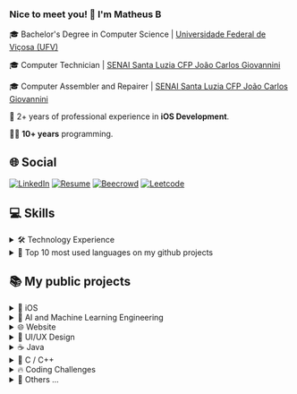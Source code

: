### Nice to meet you! 👋 I'm Matheus <img src="https://raw.githubusercontent.com/hjnilsson/country-flags/master/svg/br.svg" width="16" alt="Brazil flag" />
🎓 Bachelor's Degree in Computer Science | [Universidade Federal de Viçosa (UFV)](https://www.ufv.br/)

🎓 Computer Technician | [SENAI Santa Luzia CFP João Carlos Giovannini](https://www.fiemg.com.br/escolas/senai-santa-luzia-cfp-joao-carlos-giovannini/)

🎓 Computer Assembler and Repairer | [SENAI Santa Luzia CFP João Carlos Giovannini](https://www.fiemg.com.br/escolas/senai-santa-luzia-cfp-joao-carlos-giovannini/)

💼 2+ years of professional experience in <b>iOS Development</b>.

👨‍💻 <b>10+ years</b> programming.

## 🌐 Social
[![LinkedIn](https://img.shields.io/badge/LinkedIn-20232A?style=for-the-badge&logo=linkedin&logoColor=white)](https://www.linkedin.com/in/mtsfreitas/)
[![Resume](https://img.shields.io/badge/-RESUME-20232A?style=for-the-badge&logo=googledocs&logoColor=white)](https://mtsfreitas.github.io)
[![Beecrowd](https://img.shields.io/badge/-beecrowd-20232A?style=for-the-badge&logo=codesandbox&logoColor=white)](https://www.beecrowd.com.br/judge/pt/profile/165068)
[![Leetcode](https://img.shields.io/badge/-LeetCode-20232A?style=for-the-badge&logo=LeetCode&logoColor=white)](https://leetcode.com/mtsftsmts/)

<!--<a href="mailto:mtsftsmts@gmail.com">
  <img align="center" alt="html5" src="https://img.shields.io/badge/Gmail-D14836?style=for-the-badge&logo=gmail&logoColor=white" />
</a> -->
<!--
<a href="https://dev.to/mtsfreitas" target="_blank">
  <img align="center" alt="dev.to" src="https://img.shields.io/badge/dev.to-0A0A0A?style=for-the-badge&logo=dev.to&logoColor=white" />
</a> -->


## 💻 Skills

<details>
  <summary> 🛠️ Technology Experience</summary>

| Skill   | Technologies |
|---------|--------------|
| Mobile | <img align="center" alt="Swift" src="https://img.shields.io/badge/Swift-20232A?style=for-the-badge&logo=swift&logoColor=white"/> <img align="center" alt="Obj-c" src="https://img.shields.io/badge/OBJECTIVE--C-20232A?style=for-the-badge&logo=apple&logoColor=white"/> <img align="center" alt="Kotlin" src="https://img.shields.io/badge/kotlin-20232A?style=for-the-badge&logo=kotlin&logoColor=white"/> |
| Backend | <img align="center" img alt="PHP" src="https://img.shields.io/badge/-PHP-20232A?style=for-the-badge&logo=php&logoColor=white" /> <img align="center" img alt="Python" src="https://img.shields.io/badge/-Python-20232A?style=for-the-badge&logo=python&logoColor=white" /> <img align="center" alt="Java" src="https://img.shields.io/badge/Java-20232A?style=for-the-badge&logo=openjdk&logoColor=white"/> <img align="center" alt="html5" src="https://img.shields.io/badge/C-20232A?style=for-the-badge&logo=c&logoColor=white"/> <img align="center" alt="html5" src="https://img.shields.io/badge/C%2B%2B-20232A?style=for-the-badge&logo=c%2B%2B&logoColor=white"/> <img align="center" alt="html5" src="https://img.shields.io/badge/javascript-20232A?style=for-the-badge&logo=javascript&logoColor=white"/> |
| Frontend | <img alt="HTML5" src="https://img.shields.io/badge/-HTML5-20232A?style=for-the-badge&logo=html5&logoColor=white" /> <img alt="CSS3" src="https://img.shields.io/badge/-CSS3-20232A?style=for-the-badge&logo=css3&logoColor=white" /> |
| Frameworks | <img alt="SwiftUI" src="https://img.shields.io/badge/SwiftUI-20232A?style=for-the-badge&logo=swift&logoColor=white" /> <img alt="React Native" src="https://img.shields.io/badge/react_native-20232A?style=for-the-badge&logo=react&logoColor=white"/> <img alt="Spring Boot" src="https://img.shields.io/badge/Spring_Boot-20232A?style=for-the-badge&logo=spring-boot&logoColor=white" /> <img alt="React" src="https://img.shields.io/badge/React-20232A?style=for-the-badge&logo=react&logoColor=white" /> <img alt="Angular" src="https://img.shields.io/badge/Angular-20232A?style=for-the-badge&logo=angular&logoColor=white" /> |
| Statistical Analysis | <img align="center" alt="html5" src="https://img.shields.io/badge/R-20232A?style=for-the-badge&logo=r&logoColor=white"/> |
| SQL | <img align="center" img alt="MySQL" src="https://img.shields.io/badge/-MySQL-20232A?style=for-the-badge&logo=mysql&logoColor=white" /> <img align="center" alt="html5" src="https://img.shields.io/badge/SQLite-20232A?style=for-the-badge&logo=sqlite&logoColor=white"/> |
| Code hosting | <img alt="GitHub" src="https://img.shields.io/badge/-GitHub-20232A?style=for-the-badge&logo=github&logoColor=white" /> <img alt="GitLab" src="https://img.shields.io/badge/-GitLab-20232A?style=for-the-badge&logo=gitlab&logoColor=white" /> <img alt="BitBucket" src="https://img.shields.io/badge/-BitBucket-20232A?style=for-the-badge&logo=bitbucket&logoColor=white" /> |
| Containers | <img alt="Docker" src="https://img.shields.io/badge/-Docker-20232A?style=for-the-badge&logo=docker&logoColor=white" /> |
| Servers | <img alt="Apache" src="https://img.shields.io/badge/-Apache-20232A?style=for-the-badge&logo=apache&logoColor=white" /> |
| Continuous Integration (CI) | <img alt="Jenkins" src="https://img.shields.io/badge/-Jenkins-20232A?style=for-the-badge&logo=jenkins&logoColor=white" /> |
| Continuous Deployment (CD) | <img alt="Visual Studio App Center" src="https://img.shields.io/badge/-App%20Center-20232A?style=for-the-badge" /> |
| Cloud | <img alt="Microsoft Azure" src="https://img.shields.io/badge/-Azure-20232A?style=for-the-badge&logo=microsoftazure&logoColor=white" /> |
| Agile | <img alt="Jira" src="https://img.shields.io/badge/-Jira-20232A?style=for-the-badge&logo=jira&logoColor=white" /> <img alt="Confluence" src="https://img.shields.io/badge/-Confluence-20232A?style=for-the-badge&logo=confluence&logoColor=white" /> <img alt="Trello" src="https://img.shields.io/badge/-Trello-20232A?style=for-the-badge&logo=trello&logoColor=white" /> |
| Testing | <img alt="Postman" src="https://img.shields.io/badge/-Postman-20232A?style=for-the-badge&logo=postman&logoColor=white" /> <img alt="Appium" src="https://img.shields.io/badge/-Appium-20232A?style=for-the-badge&logoColor=white" /> |
| Code Quality | <img alt="SonarQube" src="https://img.shields.io/badge/SonarQube-20232A?style=for-the-badge&logo=sonarqube&logoColor=white" /> |
| Code Security | <img alt="SonarQube" src="https://img.shields.io/badge/-Veracode-20232A?style=for-the-badge&logoColor=white" /> |
| Analytics and Tracking | <img align="center" alt="Analytics" src="https://img.shields.io/badge/Google%20Analytics-20232A?style=for-the-badge&logo=google%20analytics&logoColor=white"/> <img align="center" alt="Firebase" src="https://img.shields.io/badge/Firebase-20232A?style=for-the-badge&logo=Firebase&logoColor=white"/> |
| Team Communication and Collaboration | <img align="center" alt="html5" src="https://img.shields.io/badge/Slack-20232A?style=for-the-badge&logo=slack&logoColor=white"/> <img align="center" alt="html5" src="https://img.shields.io/badge/Microsoft_Teams-20232A?style=for-the-badge&logo=microsoft-teams&logoColor=white"/> |
| Store | <img align="center" alt="html5" src="https://img.shields.io/badge/App_Store-20232A?style=for-the-badge&logo=app-store&logoColor=white"/> |
| Design and Prototyping | <img align="center" alt="html5" src="https://img.shields.io/badge/Figma-20232A?style=for-the-badge&logo=figma&logoColor=white"/> |
| IDE | <img align="center" alt="XCODE" src="https://img.shields.io/badge/Xcode-20232A?style=for-the-badge&logo=Xcode&logoColor=white"/> <img align="center" alt="VSCode" src="https://img.shields.io/badge/Visual_Studio_Code-20232A?style=for-the-badge&logo=visual%20studio%20code&logoColor=white"/> <img align="center" alt="html5" src="https://img.shields.io/badge/Colab-20232A?style=for-the-badge&logo=googlecolab&logoColor=white"/> <img align="center" alt="IntelliJ IDEA" src="https://img.shields.io/badge/IntelliJIDEA-20232A.svg?style=for-the-badge&logo=intellij-idea&logoColor=white"/> |
| OS | <img align="center" alt="MacOS" src="https://img.shields.io/badge/mac%20os-20232A?style=for-the-badge&logo=apple&logoColor=white"/> <img align="center" alt="Ubuntu" src="https://img.shields.io/badge/Ubuntu-20232A?style=for-the-badge&logo=ubuntu&logoColor=white"/> <img align="center" alt="Windows" src="https://img.shields.io/badge/Windows-20232A?style=for-the-badge&logo=windows&logoColor=white"/> <img align="center" alt="html5" src="https://img.shields.io/badge/Android-20232A?style=for-the-badge&logo=android&logoColor=white"/> <img align="center" alt="html5" src="https://img.shields.io/badge/iOS-20232A?style=for-the-badge&logo=ios&logoColor=white"/> |
| Hardware Description Languages (HDLs) | <img align="center" alt="html5" src="https://img.shields.io/badge/-Verilog-20232A?style=for-the-badge&logoColor=white" />
---
</details>

<details>
  <summary> 👅 Top 10 most used languages on my github projects </summary>
  
[![Top Langs](https://github-readme-stats.vercel.app/api/top-langs/?username=mtsfreitas&hide_progress=true&layout=compact&langs_count=10)](https://github.com/mtsfreitas)
<!-- [![GitHub Streak](https://github-readme-streak-stats.herokuapp.com?user=mtsfreitas&card_width=200&hide_current_streak=true&hide_longest_streak=true)](https://git.io/streak-stats) -->
</details>

## 📚 My public projects

<details>
 <summary>🍏 iOS </summary>

| Project | Description |
| ------- | ----------- |
| [![Currency Converter](https://github-readme-stats.vercel.app/api/pin/?username=mtsfreitas&theme=swift&repo=currency-converter-app)](https://github.com/mtsfreitas/currency-converter-app) | Currency Converter App: A simple iOS app for converting currencies. |
| [![Simple Calculator App](https://github-readme-stats.vercel.app/api/pin/?username=mtsfreitas&theme=swift&repo=simple-calculator-app)](https://github.com/mtsfreitas/simple-calculator-app)  | Simple Calculator App: A basic calculator app built for iOS. |
| [![SOLID](https://github-readme-stats.vercel.app/api/pin/?username=mtsfreitas&theme=swift&repo=S-O-L-I-D)](https://github.com/mtsfreitas/S-O-L-I-D)  | SOLID Principles: Examples of SOLID design principles in Swift. |
| [![Weather RESTful](https://github-readme-stats.vercel.app/api/pin/?username=mtsfreitas&theme=swift&repo=WeatherRESTful)](https://github.com/mtsfreitas/WeatherRESTful) | Weather RESTful App: An iOS app to retrieve weather information using RESTful APIs. |
| [![Swift Academy](https://github-readme-stats.vercel.app/api/pin/?username=mtsfreitas&theme=swift&repo=Swift-Academy)](https://github.com/mtsfreitas/Swift-Academy) | Swift Academy: Repository for Swift learning resources and projects. |
| [![Santander Dev Week 2023 iOS](https://github-readme-stats.vercel.app/api/pin/?username=mtsfreitas&theme=swift&repo=santander-dev-week-2023-ios)](https://github.com/mtsfreitas/santander-dev-week-2023-ios) | Santander Dev Week 2023 iOS: Repository for the Santander Dev Week 2023 iOS project. |
| [![Teleprompter App](https://github-readme-stats.vercel.app/api/pin/?username=mtsfreitas&theme=swift&repo=teleprompter-app)](https://github.com/mtsfreitas/teleprompter-app) | Teleprompter App: An iOS app for teleprompting. |
| [![Xib App](https://github-readme-stats.vercel.app/api/pin/?username=mtsfreitas&theme=swift&repo=xib)](https://github.com/mtsfreitas/xib) | Xib App: Simple example of using xib in a TableView. |
</details>

<details>
 <summary>🤖 AI and Machine Learning Engineering </summary> 

| Project | Description |
| ------- | ----------- |
| [![Drop Master](https://github-readme-stats.vercel.app/api/pin/?username=mtsfreitas&theme=swift&repo=Drop-Master)](https://github.com/mtsfreitas/Drop-Master) | Drop Master: A machine learning project focused on mastering the art of drops. |
| [![Machine Learning Exercises](https://github-readme-stats.vercel.app/api/pin/?username=mtsfreitas&theme=swift&repo=Machine-Learning-Exercises)](https://github.com/mtsfreitas/Machine-Learning-Exercises) | Machine Learning Exercises: A collection of exercises and examples in machine learning. |
| [![Photo Classification with Gradio](https://github-readme-stats.vercel.app/api/pin/?username=mtsfreitas&theme=swift&repo=photo-classification-with-gradio)](https://github.com/mtsfreitas/photo-classification-with-gradio) | Photo Classification with Gradio: Collection and Classification of Photos Using Google Colab through the Gradio Interface. |
| [![Configuring Environment on Azure](https://github-readme-stats.vercel.app/api/pin/?username=mtsfreitas&theme=swift&repo=configuring-environment-on-azure)](https://github.com/mtsfreitas/configuring-environment-on-azure) | Configuring Environment on Azure: Configuration and installation of dependencies for a virtual machine in Azure for data processing. |
| [![Spaceship Titanic](https://github-readme-stats.vercel.app/api/pin/?username=mtsfreitas&theme=swift&repo=spaceship-titanic)](https://github.com/mtsfreitas/spaceship-titanic) | Spaceship Titanic: Repository for the Spaceship Titanic challenge using virtual machine in Azure. |
| [![Customer Churn](https://github-readme-stats.vercel.app/api/pin/?username=mtsfreitas&theme=swift&repo=customer-churn)](https://github.com/mtsfreitas/customer-churn) | Customer Churn: Repository for the customer churn prediction project. |
| [![Fantastic Bits](https://github-readme-stats.vercel.app/api/pin/?username=mtsfreitas&theme=swift&repo=fantastic-bits)](https://github.com/mtsfreitas/fantastic-bits) | Fantastic Bits: Implementation of Bots in the Fantastic Bits game on the CodinGame website |

</details>

<details>
 <summary>🌐 Website </summary>

| Project | Description |
| ------- | ----------- |
| [![Task Manager](https://github-readme-stats.vercel.app/api/pin/?username=mtsfreitas&theme=swift&repo=task-manager)](https://github.com/mtsfreitas/task-manager) | Task Manager: A React application for managing tasks. |
| [![PackageTrack](https://github-readme-stats.vercel.app/api/pin/?username=mtsfreitas&theme=swift&repo=packagetrack)](https://github.com/mtsfreitas/packagetrack) | PackageTrack: A web-based package tracking application. |
| [![MaBank CRUD](https://github-readme-stats.vercel.app/api/pin/?username=mtsfreitas&theme=swift&repo=mabank-crud)](https://github.com/mtsfreitas/mabank-crud) | MaBank CRUD: A web-based CRUD application for managing bank accounts. |
</details>

<details>
 <summary>🎨 UI/UX Design </summary>

| Project | Description |
| ------- | ----------- |
| [![Chimera App Design](https://github-readme-stats.vercel.app/api/pin/?username=mtsfreitas&theme=swift&repo=chimera-app-design)](https://github.com/mtsfreitas/chimera-app-design) | Chimera App Design: Design assets for the Chimera app project. |
| [![App Video Presentation](https://github-readme-stats.vercel.app/api/pin/?username=mtsfreitas&theme=swift&repo=app-video-presentation)](https://github.com/mtsfreitas/app-video-presentation) | App Video Presentation: Design and assets for an app video presentation. |
| [![Arts Portfolio](https://github-readme-stats.vercel.app/api/pin/?username=mtsfreitas&theme=swift&repo=arts-portfolio)](https://github.com/mtsfreitas/arts-portfolio) | Arts Portfolio: A collection of artistic works and designs. |
</details>

<details>
 <summary>☕ Java </summary>

| Project | Description |
| ------- | ----------- |
| [![To-Do List](https://github-readme-stats.vercel.app/api/pin/?username=mtsfreitas&theme=java&repo=to-do-list)](https://github.com/mtsfreitas/to-do-list) | To-Do List: A Java Spring Boot application for managing tasks. |
| [![Battleship](https://github-readme-stats.vercel.app/api/pin/?username=mtsfreitas&theme=swift&repo=battleship-game-sockets)](https://github.com/mtsfreitas/battleship-game-sockets) | Battleship: A Java implementation of the classic game Battleship. |
| [![Genius Game Java](https://github-readme-stats.vercel.app/api/pin/?username=mtsfreitas&theme=java&repo=genius-game-java)](https://github.com/mtsfreitas/genius-game-java) | Genius Game Java: A Java implementation of the classic Genius (Simon) game. |
| [![Robocode](https://github-readme-stats.vercel.app/api/pin/?username=mtsfreitas&theme=java&repo=robocode)](https://github.com/mtsfreitas/robocode) | Robocode: A programming game where you code robot tanks to battle against each other. |
| [![Programming in Java](https://github-readme-stats.vercel.app/api/pin/?username=mtsfreitas&theme=java&repo=programming-in-java)](https://github.com/mtsfreitas/programming-in-java) | Programming in Java: A collection of Java exercises. |
| [![Polymorphism in Java](https://github-readme-stats.vercel.app/api/pin/?username=mtsfreitas&theme=java&repo=polymorphism-in-java)](https://github.com/mtsfreitas/polymorphism-in-java) | Polymorphism in Java: Examples and explanations of polymorphism in Java. |
| [![Electronic Voting Machine](https://github-readme-stats.vercel.app/api/pin/?username=mtsfreitas&theme=java&repo=electronic-voting-machine)](https://github.com/mtsfreitas/electronic-voting-machine) | Electronic Voting Machine: Repository for the electronic-voting-machine project. |
| [![Payroll](https://github-readme-stats.vercel.app/api/pin/?username=mtsfreitas&theme=java&repo=payroll)](https://github.com/mtsfreitas/payroll) | Payroll: A Java project for payroll management using modularization. |
| [![Commercial Management](https://github-readme-stats.vercel.app/api/pin/?username=mtsfreitas&theme=java&repo=commercial-management)](https://github.com/mtsfreitas/commercial-management) | Commercial Management: Repository for the commercial management project. |

</details>

<details>
 <summary>🦖 C / C++ </summary>

| Project | Description |
| ------- | ----------- |
| [![Intro to C Programming](https://github-readme-stats-sigma-five.vercel.app/api/pin/?username=mtsfreitas&theme=swift&repo=intro-to-c-programming)](https://github.com/mtsfreitas/intro-to-c-programming) | Intro to C Programming: A repository for learning the basics of C programming. |
| [![Academic Management](https://github-readme-stats-sigma-five.vercel.app/api/pin/?username=mtsfreitas&theme=swift&repo=academic-management)](https://github.com/mtsfreitas/academic-management) | Academic Management: A comprehensive school academic management system developed using Object-Oriented Programming (OOP) principles. |
</details>

<details>
 <summary>🔥 Coding Challenges </summary>

| Project | Description |
| ------- | ----------- |
| [![CI&T Challenge](https://github-readme-stats-sigma-five.vercel.app/api/pin/?username=mtsfreitas&theme=swift&repo=ciet-challenge)](https://github.com/mtsfreitas/ciet-challenge) | CI&T Challenge: A repository for the CI&T coding challenge. |
| [![Data Engineering Challenge](https://github-readme-stats-sigma-five.vercel.app/api/pin/?username=mtsfreitas&theme=swift&repo=data-engineering-challenge)](https://github.com/mtsfreitas/data-engineering-challenge/tree/main) | Data Engineering Challenge: Repository for the data engineering challenge. |

</details>

<details>
 <summary>💾 Others ...</summary>
 <br>
<details>
 <summary>&nbsp;&nbsp;&nbsp;&nbsp;📝 Notes</summary>

| Content   | Link (pt-BR) |
| ----------|-----|
| Notion Page 	|  [![Link](https://img.shields.io/badge/Access%20Page%20-blue?style=for-the-badge)](https://matheusdev.notion.site/matheusdev/Notes-15d3879190c44442a2b4b2bd8467265f) |

</details>

<details>
 <summary>&nbsp;&nbsp;&nbsp;&nbsp;🛰️ Verilog</summary>

| Content   | Description |
| ----------|-----|
| [![Morse Code in Verilog](https://github-readme-stats-sigma-five.vercel.app/api/pin/?username=mtsfreitas&theme=swift&repo=morse-code-in-verilog)](https://github.com/mtsfreitas/morse-code-in-verilog) | Morse Code in Verilog: Repository for Morse Code implementation in Verilog. |
| [![Electronic Voting Machine in Verilog](https://github-readme-stats-sigma-five.vercel.app/api/pin/?username=mtsfreitas&theme=swift&repo=electronic-voting-machine-in-verilog)](https://github.com/mtsfreitas/electronic-voting-machine-in-verilog) | Electronic Voting Machine in Verilog: Repository for electronic voting machine implementation in Verilog. |
| [![Cesar Cipher in Verilog](https://github-readme-stats-sigma-five.vercel.app/api/pin/?username=mtsfreitas&theme=swift&repo=cesar-cipher-in-verilog)](https://github.com/mtsfreitas/cesar-cipher-in-verilog) | Cesar Cipher in Verilog: Repository for Cesar Cipher implementation in Verilog. |
</details>

<details>
 <summary>&nbsp;&nbsp;&nbsp;&nbsp;📊 R </summary>

| Project | Description |
| ------- | ----------- |
| [![Statistical Analysis](https://github-readme-stats-sigma-five.vercel.app/api/pin/?username=mtsfreitas&repo=statistical-analysis)](https://github.com/mtsfreitas/statistical-analysis) | Statistical Analysis: statistical analysis projects. |
</details>

</details>

</div>
